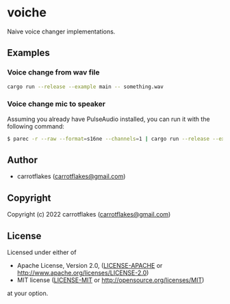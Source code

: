 # voiche

Naive voice changer implementations.

## Examples

### Voice change from wav file

``` sh
cargo run --release --example main -- something.wav
```

### Voice change mic to speaker

Assuming you already have PulseAudio installed, you can run it with the following command:

``` sh
$ parec -r --raw --format=s16ne --channels=1 | cargo run --release --example stdinout 2> /dev/null | pacat --raw --format=s16ne --channels=1
```

## Author

* carrotflakes (carrotflakes@gmail.com)

## Copyright

Copyright (c) 2022 carrotflakes (carrotflakes@gmail.com)

## License

Licensed under either of

 * Apache License, Version 2.0, ([LICENSE-APACHE](LICENSE-APACHE) or http://www.apache.org/licenses/LICENSE-2.0)
 * MIT license ([LICENSE-MIT](LICENSE-MIT) or http://opensource.org/licenses/MIT)

at your option.
